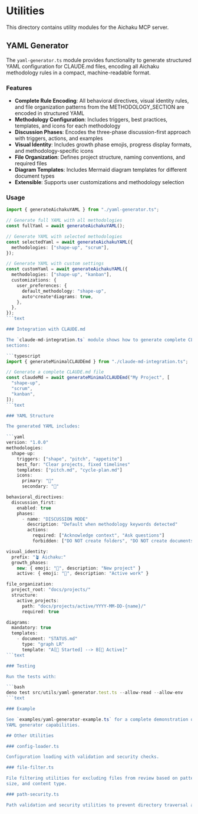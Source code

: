 # Utilities

This directory contains utility modules for the Aichaku MCP server.

## YAML Generator

The `yaml-generator.ts` module provides functionality to generate structured
YAML configuration for CLAUDE.md files, encoding all Aichaku methodology rules
in a compact, machine-readable format.

### Features

- **Complete Rule Encoding**: All behavioral directives, visual identity rules,
  and file organization patterns from the METHODOLOGY_SECTION are encoded in
  structured YAML
- **Methodology Configuration**: Includes triggers, best practices, templates,
  and icons for each methodology
- **Discussion Phases**: Encodes the three-phase discussion-first approach with
  triggers, actions, and examples
- **Visual Identity**: Includes growth phase emojis, progress display formats,
  and methodology-specific icons
- **File Organization**: Defines project structure, naming conventions, and
  required files
- **Diagram Templates**: Includes Mermaid diagram templates for different
  document types
- **Extensible**: Supports user customizations and methodology selection

### Usage

````typescript
import { generateAichakuYAML } from "./yaml-generator.ts";

// Generate full YAML with all methodologies
const fullYaml = await generateAichakuYAML();

// Generate YAML with selected methodologies
const selectedYaml = await generateAichakuYAML({
  methodologies: ["shape-up", "scrum"],
});

// Generate YAML with custom settings
const customYaml = await generateAichakuYAML({
  methodologies: ["shape-up", "kanban"],
  customizations: {
    user_preferences: {
      default_methodology: "shape-up",
      auto*create*diagrams: true,
    },
  },
});
```text

### Integration with CLAUDE.md

The `claude-md-integration.ts` module shows how to generate complete CLAUDE.md
sections:

```typescript
import { generateMinimalCLAUDEmd } from "./claude-md-integration.ts";

// Generate a complete CLAUDE.md file
const claudeMd = await generateMinimalCLAUDEmd("My Project", [
  "shape-up",
  "scrum",
  "kanban",
]);
```text

### YAML Structure

The generated YAML includes:

```yaml
version: "1.0.0"
methodologies:
  shape-up:
    triggers: ["shape", "pitch", "appetite"]
    best_for: "Clear projects, fixed timelines"
    templates: ["pitch.md", "cycle-plan.md"]
    icons:
      primary: "🎯"
      secondary: "🔨"

behavioral_directives:
  discussion_first:
    enabled: true
    phases:
      - name: "DISCUSSION MODE"
        description: "Default when methodology keywords detected"
        actions:
          required: ["Acknowledge context", "Ask questions"]
          forbidden: ["DO NOT create folders", "DO NOT create documents"]

visual_identity:
  prefix: "🪴 Aichaku:"
  growth_phases:
    new: { emoji: "🌱", description: "New project" }
    active: { emoji: "🌿", description: "Active work" }

file_organization:
  project_root: "docs/projects/"
  structure:
    active_projects:
      path: "docs/projects/active/YYYY-MM-DD-{name}/"
      required: true

diagrams:
  mandatory: true
  templates:
    - document: "STATUS.md"
      type: "graph LR"
      template: "A[🌱 Started] --> B[🌿 Active]"
```text

### Testing

Run the tests with:

```bash
deno test src/utils/yaml-generator.test.ts --allow-read --allow-env
```text

### Example

See `examples/yaml-generator-example.ts` for a complete demonstration of the
YAML generator capabilities.

## Other Utilities

### config-loader.ts

Configuration loading with validation and security checks.

### file-filter.ts

File filtering utilities for excluding files from review based on patterns,
size, and content type.

### path-security.ts

Path validation and security utilities to prevent directory traversal attacks.
````
